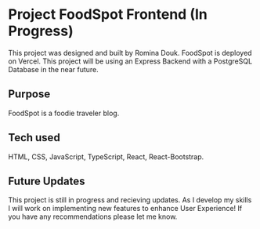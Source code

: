# Project FoodSpot Frontend (In Progress)
This project was designed and built by Romina Douk. 
FoodSpot is deployed on Vercel.
This project will be using an Express Backend with a PostgreSQL Database in the near future. 


## Purpose
FoodSpot is a foodie traveler blog.

## Tech used
HTML, CSS, JavaScript, TypeScript, React, React-Bootstrap.

## Future Updates
This project is still in progress and recieving updates. As I develop my skills I will work on implementing new features to enhance User Experience! If you have any recommendations please let me know.
